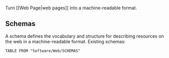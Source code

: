 Turn [[Web Page|web pages]] into a machine-readable format.

## Schemas

A schema defines the vocabulary and structure for describing resources on the web in a machine-readable format.
Existing schemas:
```dataview
TABLE FROM "Software/Web/SCHEMAS"
```
